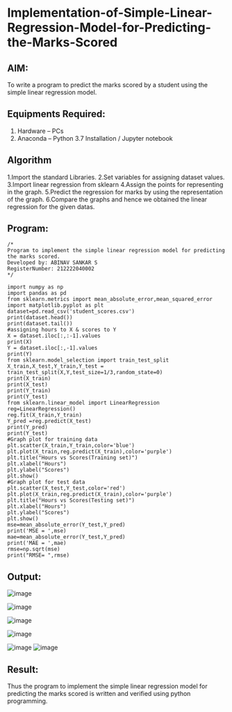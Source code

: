 # Implementation-of-Simple-Linear-Regression-Model-for-Predicting-the-Marks-Scored

## AIM:
To write a program to predict the marks scored by a student using the simple linear regression model.

## Equipments Required:
1. Hardware – PCs
2. Anaconda – Python 3.7 Installation / Jupyter notebook

## Algorithm
1.Import the standard Libraries.
2.Set variables for assigning dataset values.
3.Import linear regression from sklearn
4.Assign the points for representing in the graph.
5.Predict the regression for marks by using the representation of the graph.
6.Compare the graphs and hence we obtained the linear regression for the given datas.

## Program:
```
/*
Program to implement the simple linear regression model for predicting the marks scored.
Developed by: ABINAV SANKAR S
RegisterNumber: 212222040002
*/

import numpy as np
import pandas as pd
from sklearn.metrics import mean_absolute_error,mean_squared_error
import matplotlib.pyplot as plt
dataset=pd.read_csv('student_scores.csv')
print(dataset.head())
print(dataset.tail())
#assigning hours to X & scores to Y
X = dataset.iloc[:,:-1].values
print(X)
Y = dataset.iloc[:,-1].values
print(Y)
from sklearn.model_selection import train_test_split
X_train,X_test,Y_train,Y_test = train_test_split(X,Y,test_size=1/3,random_state=0)
print(X_train)
print(X_test)
print(Y_train)
print(Y_test)
from sklearn.linear_model import LinearRegression
reg=LinearRegression()
reg.fit(X_train,Y_train)
Y_pred =reg.predict(X_test)
print(Y_pred)
print(Y_test)
#Graph plot for training data
plt.scatter(X_train,Y_train,color='blue')
plt.plot(X_train,reg.predict(X_train),color='purple')
plt.title("Hours vs Scores(Training set)")
plt.xlabel("Hours")
plt.ylabel("Scores")
plt.show()
#Graph plot for test data
plt.scatter(X_test,Y_test,color='red')
plt.plot(X_train,reg.predict(X_train),color='purple')
plt.title("Hours vs Scores(Testing set)")
plt.xlabel("Hours")
plt.ylabel("Scores")
plt.show()
mse=mean_absolute_error(Y_test,Y_pred)
print('MSE = ',mse)
mae=mean_absolute_error(Y_test,Y_pred)
print('MAE = ',mae)
rmse=np.sqrt(mse)
print("RMSE= ",rmse)
```

## Output:
![image](https://github.com/Abinavsankar/Implementation-of-Simple-Linear-Regression-Model-for-Predicting-the-Marks-Scored/assets/119103734/7e9a0db3-e69f-464a-b763-778bb634d3e3)

![image](https://github.com/Abinavsankar/Implementation-of-Simple-Linear-Regression-Model-for-Predicting-the-Marks-Scored/assets/119103734/85657f61-c270-41c6-b22f-4b26f0e41904)





![image](https://github.com/Abinavsankar/Implementation-of-Simple-Linear-Regression-Model-for-Predicting-the-Marks-Scored/assets/119103734/cea603c4-a8ca-44c2-bbba-16f23bdfab47)





![image](https://github.com/Abinavsankar/Implementation-of-Simple-Linear-Regression-Model-for-Predicting-the-Marks-Scored/assets/119103734/ef4c00fc-47fe-45d5-bc2c-598fe8f46a2f)




![image](https://github.com/Abinavsankar/Implementation-of-Simple-Linear-Regression-Model-for-Predicting-the-Marks-Scored/assets/119103734/de66d5bb-1602-4c04-bf03-c484eb8a14c1)
![image](https://github.com/Abinavsankar/Implementation-of-Simple-Linear-Regression-Model-for-Predicting-the-Marks-Scored/assets/119103734/1c2d260f-9914-494e-afe6-542b2fab4ae4)



## Result:
Thus the program to implement the simple linear regression model for predicting the marks scored is written and verified using python programming.

